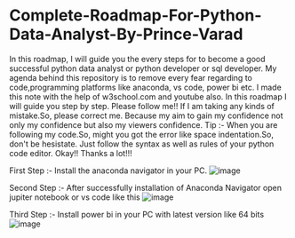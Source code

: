 # Complete-Roadmap-For-Python-Data-Analyst-By-Prince-Varad
In this roadmap, I will guide you the every steps for to become a good successful python data analyst or python developer or sql developer. My agenda behind this repository is to remove every fear regarding to code,programming platforms like anaconda, vs code, power bi etc. I made this note with the help of w3school.com and youtube also. In this roadmap I will guide you step by step. Please follow me!! If I am taking any kinds of mistake.So, please correct me. Because my aim to gain my confidence not only my confidence but also my viewers confidence. 
Tip :- When you are following my code.So, might you got the error like space indentation.So, don't be hesistate. Just follow the syntax as well as rules of your python code editor. Okay!!
Thanks a lot!!!

First Step :- Install the anaconda navigator in your PC. 
![image](https://github.com/user-attachments/assets/ac3fa3e8-94f1-425f-83a1-bc35eeedd812)

Second Step :- After successfully installation of Anaconda Navigator open jupiter notebook or vs code like this
![image](https://github.com/user-attachments/assets/a1ad447d-1e42-49f1-9fbd-41cbb59cc209)

Third Step :- Install power bi in your PC with latest version like 64 bits
![image](https://github.com/user-attachments/assets/e676711a-b7c9-4dcc-bdd8-e927bdb8189a)



